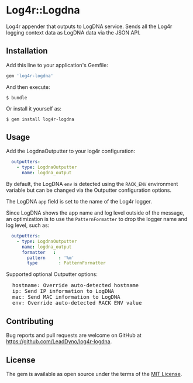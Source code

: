 # Log4r::Logdna

Log4r appender that outputs to LogDNA service. Sends all the Log4r logging context data as LogDNA data
via the JSON API.

## Installation

Add this line to your application's Gemfile:

```ruby
gem 'log4r-logdna'
```

And then execute:

    $ bundle

Or install it yourself as:

    $ gem install log4r-logdna

## Usage

Add the LogdnaOutputter to your log4r configuration:


```yaml
  outputters:
    - type: LogdnaOutputter
      name: logdna_output
```

By default, the LogDNA `env` is detected using the `RACK_ENV` environment variable but can be changed via the Outputter
configuration options.

The LogDNA `app` field is set to the name of the Log4r logger. 

Since LogDNA shows the app name and log level outside of the message, an optimization is to use the `PatternFormatter`
to drop the logger name and log level, such as:

```yaml
  outputters:
    - type: LogdnaOutputter
      name: logdna_output
      formatter   :
        pattern     : '%m'
        type        : PatternFormatter
```

Supported optional Outputter options:

<pre>
  hostname: Override auto-detected hostname 
  ip: Send IP information to LogDNA
  mac: Send MAC information to LogDNA
  env: Override auto-detected RACK_ENV value
</pre>


## Contributing

Bug reports and pull requests are welcome on GitHub at https://github.com/LeadDyno/log4r-logdna.

## License

The gem is available as open source under the terms of the [MIT License](http://opensource.org/licenses/MIT).
